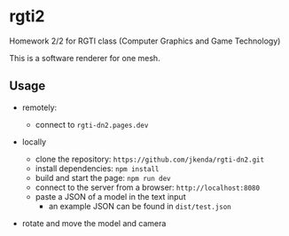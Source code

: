 # rgti2
Homework 2/2 for RGTI class (Computer Graphics and Game Technology)

This is a software renderer for one mesh.

## Usage

- remotely:
    - connect to `rgti-dn2.pages.dev`
- locally
    - clone the repository: `https://github.com/jkenda/rgti-dn2.git`
    - install dependencies: `npm install`
    - build and start the page: `npm run dev`
    - connect to the server from a browser: `http://localhost:8080`
    - paste a JSON of a model in the text input
      - an example JSON can be found in `dist/test.json`

- rotate and move the model and camera
